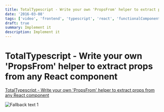 ```yaml
---
title: TotalTypescript - Write your own 'PropsFrom' helper to extract props from any React component
date: '2016-03-08'
tags: ['video', 'frontend', 'typescript', 'react', 'functionalComponent', 'classComponent', 'read', 'withResume']
draft: true
summary: Implement it
description: Implement it
---
```


# TotalTypescript - Write your own 'PropsFrom' helper to extract props from any React component

[TotalTypescript - Write your own 'PropsFrom' helper to extract props from any React component](https://www.totaltypescript.com/tips/write-your-own-propsfrom-helper-to-extract-props-from-any-react-component)

![Fallback text 1](/static/assets/pasted-image-20221011205001.png)